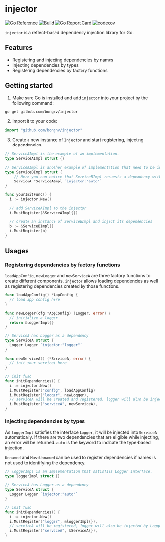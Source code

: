 # injector

[![Go Reference](https://pkg.go.dev/badge/github.com/bongnv/injector.svg)](https://pkg.go.dev/github.com/bongnv/injector)
[![Build](https://github.com/bongnv/injector/workflows/CI/badge.svg)](https://github.com/bongnv/injector/actions?query=workflow%3ACI)
[![Go Report Card](https://goreportcard.com/badge/github.com/bongnv/injector)](https://goreportcard.com/report/github.com/bongnv/injector)
[![codecov](https://codecov.io/gh/bongnv/injector/branch/main/graph/badge.svg?token=RP3ua8huXh)](https://codecov.io/gh/bongnv/injector)

`injector` is a reflect-based dependency injection library for Go.

## Features

- Registering and injecting dependencies by names
- Injecting dependencies by types
- Registering dependencies by factory functions

## Getting started

1. Make sure Go is installed and add `injector` into your project by the following command:

```bash
go get github.com/bongnv/injector
```

2. Import it to your code:

```go
import "github.com/bongnv/injector"
```

3. Create a new instance of `Injector` and start registering, injecting dependencies.

```go
// ServiceAImpl is the example of an implementation.
type ServiceAImpl struct {}

// ServiceBImpl is another example of implementation that need to be injected.
type ServiceBImpl struct {
	// Here you can notice that ServiceBImpl requests a dependency with the type of *ServiceAImpl.
	ServiceA *ServiceAImpl `injector:"auto"`
}

func yourInitFunc() {
  i := injector.New()

  // add ServiceAImpl to the injector
  i.MustRegister(&ServiceAImpl{})

  // create an instance of ServiceBImpl and inject its dependencies
  b := &ServiceBImpl{}
  i.MustRegister(b)
}
```

## Usages

### Registering dependencies by factory functions

`loadAppConfig`, `newLogger` and `newServiceA` are three factory functions to create different components. `injector` allows loading dependencies as well as registering dependencies created by those functions.

```go
func loadAppConfig() *AppConfig {
  // load app config here
}

func newLogger(cfg *AppConfig) (Logger, error) {
  // initialize a logger
  return &loggerImpl{}
}

// ServiceA has Logger as a dependency
type ServiceA struct {
  Logger Logger `injector:"logger"`
}

func newServiceA() (*ServiceA, error) {
  // init your serviceA here
}

// init func
func initDependencies() {
  i := injector.New()
  i.MustRegister("config", loadAppConfig)
  i.MustRegister("logger", newLogger), 
  // serviceA will be created and registered, logger will also be injected
  i.MustRegister("serviceA", newServiceA),
}
```

### Injecting dependencies by types

As `loggerImpl` satisfies the interface `Logger`, it will be injected into `ServiceA` automatically. If there are two dependencies that are eligible while injecting, an error will be returned. `auto` is the keyword to indicate the type-based injection.

`Unnamed` and `MustUnnamed` can be used to register dependencies if names is not used to identifying the dependency.

```go
// loggerImpl is an implementation that satisfies Logger interface.
type loggerImpl struct {}

// ServiceA has Logger as a dependency
type ServiceA struct {
  Logger Logger `injector:"auto"`
}

// init func
func initDependencies() {
  i := injector.New()
  i.MustRegister("logger", &loggerImpl{}), 
  // serviceA will be registered, logger will also be injected by Logger type
  i.MustRegister("serviceA", &ServiceA{}),
}
```
